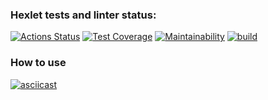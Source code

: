 ### Hexlet tests and linter status:
[![Actions Status](https://github.com/lightmonk1911/java-project-71/workflows/hexlet-check/badge.svg)](https://github.com/lightmonk1911/java-project-71/actions)
[![Test Coverage](https://api.codeclimate.com/v1/badges/01b8e51fc63082c1bc08/test_coverage)](https://codeclimate.com/github/lightmonk1911/java-project-71/test_coverage)
[![Maintainability](https://api.codeclimate.com/v1/badges/01b8e51fc63082c1bc08/maintainability)](https://codeclimate.com/github/lightmonk1911/java-project-71/maintainability)
[![build](https://github.com/lightmonk1911/java-project-71/actions/workflows/build.yml/badge.svg)](https://github.com/lightmonk1911/java-project-71/actions/workflows/build.yml)

### How to use
[![asciicast](https://asciinema.org/a/J3Ixkn61T3iSPb6roGfSW8cZz.svg)](https://asciinema.org/a/J3Ixkn61T3iSPb6roGfSW8cZz)